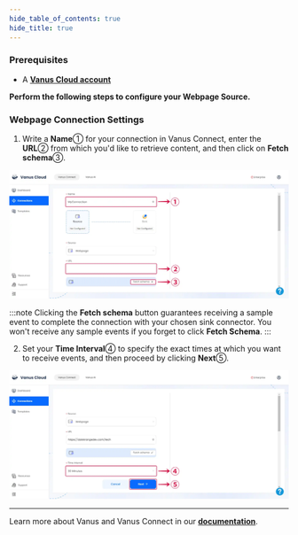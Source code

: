 ```yaml
--- 
hide_table_of_contents: true
hide_title: true
---
```


### Prerequisites

- A [**Vanus Cloud account**](https://cloud.vanus.ai)

**Perform the following steps to configure your Webpage Source.**

### Webpage Connection Settings

1. Write a **Name**① for your connection in Vanus Connect, enter the **URL**② from which you'd like to retrieve content, and then click on **Fetch schema**③.

![webpage-source-1](images/webpage-source-1.webp)

:::note
Clicking the **Fetch schema** button guarantees receiving a sample event to complete the connection with your chosen sink connector. You won't receive any sample events if you forget to click **Fetch Schema**.
:::

2. Set your **Time Interval**④ to specify the exact times at which you want to receive events, and then proceed by clicking **Next**⑤.

![webpage-source-2](images/webpage-source-2.webp)

---

Learn more about Vanus and Vanus Connect in our [**documentation**](https://docs.vanus.ai).
